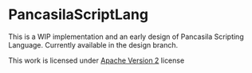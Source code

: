 # PancasilaScriptLang

This is a WIP implementation and an early design of Pancasila Scripting Language. 
Currently available in the design branch. 

This work is licensed under [Apache Version 2](https://www.apache.org/licenses/LICENSE-2.0) license
